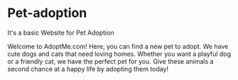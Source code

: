 # Pet-adoption
It's a basic Website for Pet Adoption

Welcome to AdoptMe.com! Here, you can find a new pet to adopt. We have cute dogs and cats that need loving homes. Whether you want a playful dog or a friendly cat, we have the perfect pet for you. Give these animals a second chance at a happy life by adopting them today!
